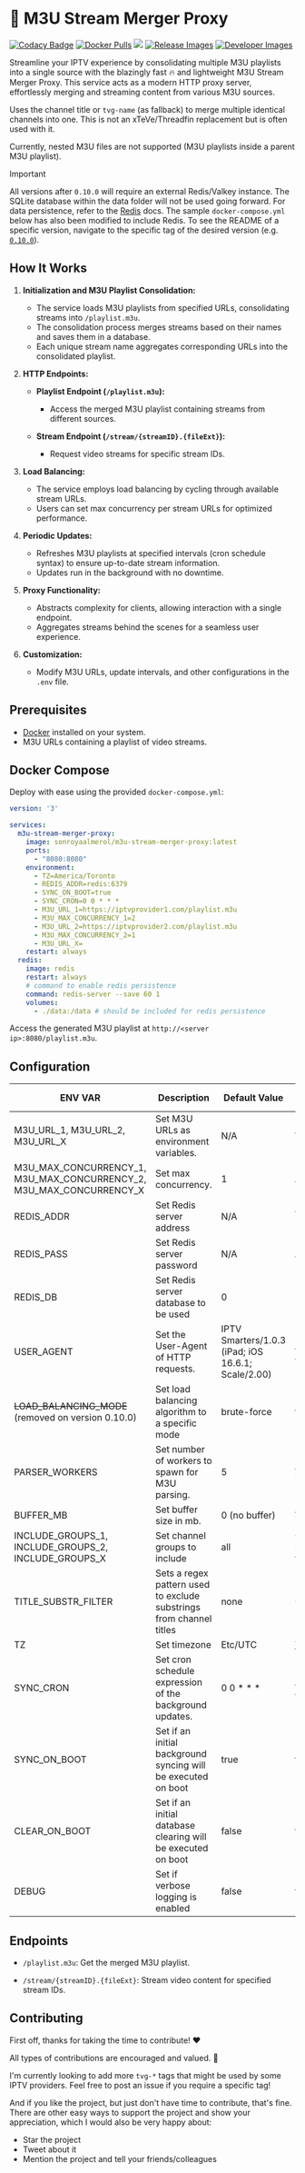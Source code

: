 # 📡 M3U Stream Merger Proxy
[![Codacy Badge](https://app.codacy.com/project/badge/Grade/15a1064c638d4402931fe633b2baa51d)](https://app.codacy.com/gh/sonroyaalmerol/m3u-stream-merger-proxy/dashboard?utm_source=gh&utm_medium=referral&utm_content=&utm_campaign=Badge_grade) [![Docker Pulls](https://img.shields.io/docker/pulls/sonroyaalmerol/m3u-stream-merger-proxy.svg)](https://hub.docker.com/r/sonroyaalmerol/m3u-stream-merger-proxy/) [![](https://img.shields.io/docker/image-size/sonroyaalmerol/m3u-stream-merger-proxy)](https://img.shields.io/docker/image-size/sonroyaalmerol/m3u-stream-merger-proxy) [![Release Images](https://github.com/sonroyaalmerol/m3u-stream-merger-proxy/actions/workflows/release.yml/badge.svg)](https://github.com/sonroyaalmerol/m3u-stream-merger-proxy/actions/workflows/release.yml) [![Developer Images](https://github.com/sonroyaalmerol/m3u-stream-merger-proxy/actions/workflows/developer.yml/badge.svg)](https://github.com/sonroyaalmerol/m3u-stream-merger-proxy/actions/workflows/developer.yml)

Streamline your IPTV experience by consolidating multiple M3U playlists into a single source with the blazingly fast 🔥 and lightweight M3U Stream Merger Proxy. This service acts as a modern HTTP proxy server, effortlessly merging and streaming content from various M3U sources.

Uses the channel title or `tvg-name` (as fallback) to merge multiple identical channels into one. This is not an xTeVe/Threadfin replacement but is often used with it.

Currently, nested M3U files are not supported (M3U playlists inside a parent M3U playlist).

> [!IMPORTANT]  
> All versions after `0.10.0` will require an external Redis/Valkey instance. The SQLite database within the data folder will not be used going forward. For data persistence, refer to the [Redis](https://redis.io/docs/latest/operate/oss_and_stack/management/persistence/) docs. The sample `docker-compose.yml` below has also been modified to include Redis.
> To see the README of a specific version, navigate to the specific tag of the desired version (e.g. [`0.10.0`](https://github.com/sonroyaalmerol/m3u-stream-merger-proxy/tree/0.10.0)).

## How It Works

1. **Initialization and M3U Playlist Consolidation:**
   - The service loads M3U playlists from specified URLs, consolidating streams into `/playlist.m3u`.
   - The consolidation process merges streams based on their names and saves them in a database.
   - Each unique stream name aggregates corresponding URLs into the consolidated playlist.

2. **HTTP Endpoints:**
   - **Playlist Endpoint (`/playlist.m3u`):**
     - Access the merged M3U playlist containing streams from different sources.

   - **Stream Endpoint (`/stream/{streamID}.{fileExt}`):**
     - Request video streams for specific stream IDs.

3. **Load Balancing:**
   - The service employs load balancing by cycling through available stream URLs.
   - Users can set max concurrency per stream URLs for optimized performance.

4. **Periodic Updates:**
   - Refreshes M3U playlists at specified intervals (cron schedule syntax) to ensure up-to-date stream information.
   - Updates run in the background with no downtime.

5. **Proxy Functionality:**
   - Abstracts complexity for clients, allowing interaction with a single endpoint.
   - Aggregates streams behind the scenes for a seamless user experience.

6. **Customization:**
   - Modify M3U URLs, update intervals, and other configurations in the `.env` file.

## Prerequisites

- [Docker](https://www.docker.com/) installed on your system.
- M3U URLs containing a playlist of video streams.

## Docker Compose

Deploy with ease using the provided `docker-compose.yml`:

```yaml
version: '3'

services:
  m3u-stream-merger-proxy:
    image: sonroyaalmerol/m3u-stream-merger-proxy:latest
    ports:
      - "8080:8080"
    environment:
      - TZ=America/Toronto
      - REDIS_ADDR=redis:6379
      - SYNC_ON_BOOT=true
      - SYNC_CRON=0 0 * * *
      - M3U_URL_1=https://iptvprovider1.com/playlist.m3u
      - M3U_MAX_CONCURRENCY_1=2
      - M3U_URL_2=https://iptvprovider2.com/playlist.m3u
      - M3U_MAX_CONCURRENCY_2=1
      - M3U_URL_X=
    restart: always
  redis:
    image: redis
    restart: always
    # command to enable redis persistence
    command: redis-server --save 60 1
    volumes:
      - ./data:/data # should be included for redis persistence
```

Access the generated M3U playlist at `http://<server ip>:8080/playlist.m3u`.

## Configuration

| ENV VAR                     | Description                                              | Default Value | Possible Values                                |
|-----------------------------|----------------------------------------------------------|---------------|------------------------------------------------|
| M3U_URL_1, M3U_URL_2, M3U_URL_X | Set M3U URLs as environment variables.                  |   N/A            |   Any valid M3U URLs                                             |
| M3U_MAX_CONCURRENCY_1, M3U_MAX_CONCURRENCY_2, M3U_MAX_CONCURRENCY_X | Set max concurrency.                                 |  1             |   Any integer                                             |
| REDIS_ADDR | Set Redis server address | N/A | e.g. localhost:6379 |
| REDIS_PASS | Set Redis server password | N/A | Any string |
| REDIS_DB | Set Redis server database to be used | 0 | 0 to 15 |
| USER_AGENT                  | Set the User-Agent of HTTP requests.                    | IPTV Smarters/1.0.3 (iPad; iOS 16.6.1; Scale/2.00)    |  Any valid user agent        |
| ~~LOAD_BALANCING_MODE~~ (removed on version 0.10.0)                | Set load balancing algorithm to a specific mode | brute-force    | brute-force/round-robin   |
| PARSER_WORKERS | Set number of workers to spawn for M3U parsing. | 5 | Any positive integer |
| BUFFER_MB | Set buffer size in mb. | 0 (no buffer) | Any positive integer |
| INCLUDE_GROUPS_1, INCLUDE_GROUPS_2, INCLUDE_GROUPS_X    | Set channel groups to include | all    | Comma-separated values   |
| TITLE_SUBSTR_FILTER | Sets a regex pattern used to exclude substrings from channel titles | none    | Go regexp   |
| TZ                          | Set timezone                                           | Etc/UTC     | [TZ Identifiers](https://nodatime.org/TimeZones) |
| SYNC_CRON                   | Set cron schedule expression of the background updates. | 0 0 * * *   |  Any valid cron expression    |
| SYNC_ON_BOOT                | Set if an initial background syncing will be executed on boot | true    | true/false   |
| CLEAR_ON_BOOT                | Set if an initial database clearing will be executed on boot | false   | true/false   |
| DEBUG                | Set if verbose logging is enabled | false    | true/false   |


## Endpoints

- `/playlist.m3u`: Get the merged M3U playlist.

- `/stream/{streamID}.{fileExt}`: Stream video content for specified stream IDs.

## Contributing

First off, thanks for taking the time to contribute! ❤️

All types of contributions are encouraged and valued. 🎉

I'm currently looking to add more `tvg-*` tags that might be used by some IPTV providers. Feel free to post an issue if you require a specific tag!

And if you like the project, but just don't have time to contribute, that's fine. There are other easy ways to support the project and show your appreciation, which I would also be very happy about:
- Star the project
- Tweet about it
- Mention the project and tell your friends/colleagues
